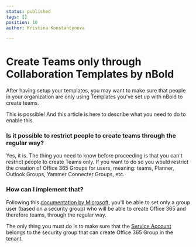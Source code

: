 ```yaml
---
status: published
tags: []
position: 10
author: Kristina Konstantynova

---
```

# Create Teams only through Collaboration Templates by nBold

After having setup your templates, you may want to make sure that people in your organization are only using Templates you've set up with nBold to create teams.

This is possible! And this article is here to describe what you need to do to enable this.

### Is it possible to restrict people to create teams through the regular way?

Yes, it is. The thing you need to know before proceeding is that you can't restrict people to create Teams only. If you want to do so you would restrict the creation of Office 365 Groups for users, meaning: teams, Planner, Outlook Groups, Yammer Connecter Groups, etc.

### How can I implement that?

Following this [documentation by Microsoft](https://docs.microsoft.com/en-us/microsoft-365/solutions/manage-creation-of-groups), you'll be able to set only a group user (based on a security group) who will be able to create Office 365 and therefore teams, through the regular way.

The only thing you must do is to make sure that the [Service Account](https://docs.nbold.co/quickstart/set-up-the-home-page.html) belongs to the security group that can create Office 365 Group in the tenant.